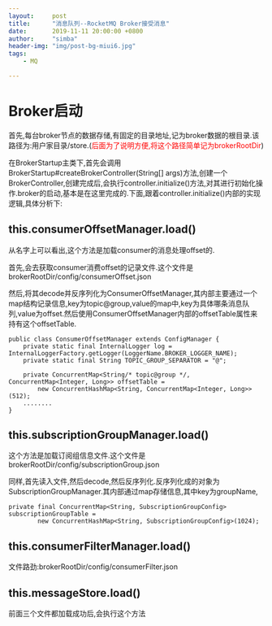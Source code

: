 ```yaml
---
layout:     post
title:      "消息队列--RocketMQ Broker接受消息"
date:       2019-11-11 20:00:00 +0800
author:     "simba"
header-img: "img/post-bg-miui6.jpg"
tags:
    - MQ

---
```



#	Broker启动

首先,每台broker节点的数据存储,有固定的目录地址,记为broker数据的根目录.该路径为:用户家目录/store.(<font color="red">后面为了说明方便,将这个路径简单记为brokerRootDir</font>)

在BrokerStartup主类下,首先会调用BrokerStartup#createBrokerController(String[] args)方法,创建一个BrokerController,创建完成后,会执行controller.initialize()方法,对其进行初始化操作.broker的启动,基本是在这里完成的.下面,跟着controller.initialize()内部的实现逻辑,具体分析下:

##	this.consumerOffsetManager.load()

从名字上可以看出,这个方法是加载consumer的消息处理offset的.

首先,会去获取consumer消费offset的记录文件.这个文件是brokerRootDir/config/consumerOffset.json

然后,将其decode并反序列化为ConsumerOffsetManager,其内部主要通过一个map结构记录信息,key为topic@group,value的map中,key为具体哪条消息队列,value为offset.然后使用ConsumerOffsetManager内部的offsetTable属性来持有这个offsetTable.

```
public class ConsumerOffsetManager extends ConfigManager {
    private static final InternalLogger log = InternalLoggerFactory.getLogger(LoggerName.BROKER_LOGGER_NAME);
    private static final String TOPIC_GROUP_SEPARATOR = "@";

    private ConcurrentMap<String/* topic@group */, ConcurrentMap<Integer, Long>> offsetTable =
        new ConcurrentHashMap<String, ConcurrentMap<Integer, Long>>(512);
	........
}
```

##	this.subscriptionGroupManager.load()

这个方法是加载订阅组信息文件.这个文件是brokerRootDir/config/subscriptionGroup.json

同样,首先读入文件,然后decode,然后反序列化.反序列化成的对象为SubscriptionGroupManager.其内部通过map存储信息,其中key为groupName,

```
private final ConcurrentMap<String, SubscriptionGroupConfig> subscriptionGroupTable =
        new ConcurrentHashMap<String, SubscriptionGroupConfig>(1024);
```

##	this.consumerFilterManager.load()

文件路劲:brokerRootDir/config/consumerFilter.json


##	this.messageStore.load()

前面三个文件都加载成功后,会执行这个方法
